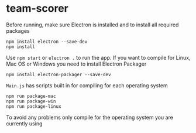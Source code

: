 # team-scorer

Before running, make sure Electron is installed and to install all required packages
```
npm install electron --save-dev
npm install
```
Use `npm start` or `electron .` to run the app.
If you want to compile for Linux, Mac OS or Windows you need to install Electron Packager
```
npm install electron-packager --save-dev
```
`Main.js` has scripts built in for compiling for each operating system
```
npm run package-mac
npm run package-win
npm run package-linux
```
To avoid any problems only compile for the operating system you are currently using
